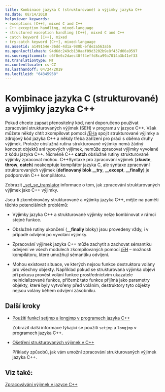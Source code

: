 ```yaml
---
title: Kombinace jazyka C (strukturované) a výjimky jazyka C++
ms.date: 08/14/2018
helpviewer_keywords:
- exceptions [C++], mixed C and C++
- C++ exception handling, mixed-language
- structured exception handling [C++], mixed C and C++
- catch keyword [C++], mixed
- try-catch keyword [C++], mixed-language
ms.assetid: a149154e-36dd-4d1a-980b-efde2a563a56
ms.openlocfilehash: 94d6dc249cb130aaf09d3202b9e8f437d00a9597
ms.sourcegitcommit: c6f8e6c2daec40ff4effd8ca99a7014a3b41ef33
ms.translationtype: MT
ms.contentlocale: cs-CZ
ms.lasthandoff: 04/24/2019
ms.locfileid: "64345958"
---
```

# <a name="mixing-c-structured-and-c-exceptions"></a>Kombinace jazyka C (strukturované) a výjimky jazyka C++

Pokud chcete zapsat přenositelný kód, není doporučeno používat zpracování strukturovaných výjimek (SEH) v programu v jazyce C++. Však můžete někdy chtít zkompilovat pomocí [/EHa](../build/reference/eh-exception-handling-model.md) spojit strukturované výjimky a zdrojový kód jazyka C++ a někdy třeba zařízení pro práci s oběma druhy výjimek. Protože obslužná rutina strukturované výjimky nemá žádný koncept objektů ani typových výjimek, nemůže zpracovat výjimky vyvolané z kódu jazyka C++. Nicméně C++ **catch** obslužné rutiny strukturované výjimky zpracovat mohou. C++Syntaxe pro zpracování výjimek (**zkuste**, **throw**, **catch**) neakceptuje kompilátor jazyka C, ale syntaxe zpracování strukturovaných výjimek (**definovaný blok __try**, **__except**, **__finally**) je podporován C++ kompilátoru.

Zobrazit [_set_se_translator](../c-runtime-library/reference/set-se-translator.md) informace o tom, jak zpracování strukturovaných výjimek jako C++ výjimky.

Jsou-li zkombinovány strukturované a výjimky jazyka C++, mějte na paměti těchto potenciálních problémů:

- Výjimky jazyka C++ a strukturované výjimky nelze kombinovat v rámci stejné funkce.

- Obslužné rutiny ukončení (**__finally** bloky) jsou provedeny vždy, i v případě odvíjení po vyvolání výjimky.

- Zpracování výjimek jazyka C++ může zachytit a zachovat sémantiku odvíjení ve všech modulech zkompilovaných pomocí [/EH](../build/reference/eh-exception-handling-model.md) – možnosti kompilátoru, které umožňují sémantiku odvíjení.

- Mohou existovat situace, ve kterých nejsou funkce destruktoru volány pro všechny objekty. Například pokud se strukturovaná výjimka objeví při pokusu provést volání funkce prostřednictvím ukazatele neinicializované funkce, přičemž tato funkce přijímá jako parametry objekty, které byly vytvořeny před voláním, destruktory tyto objekty nejsou volány během odvíjení zásobníku.

## <a name="next-steps"></a>Další kroky

- [Použití funkcí setjmp a longjmp v programech jazyka C++](../cpp/using-setjmp-longjmp.md)

  Zobrazit další informace týkající se použití `setjmp` a `longjmp` v programech jazyka C++.

- [Ošetření strukturovaných výjimek v C++](../cpp/exception-handling-differences.md)

  Příklady způsobů, jak vám umožní zpracování strukturovaných výjimek jazyka C++.

## <a name="see-also"></a>Viz také:

[Zpracovávání výjimek v jazyce C++](../cpp/cpp-exception-handling.md)
